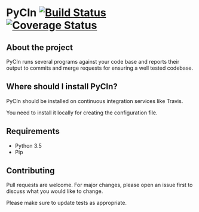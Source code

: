 # PyCIn [![Build Status](https://travis-ci.org/YannickFricke/CodeInspector.svg?branch=develop)](https://travis-ci.org/YannickFricke/CodeInspector) [![Coverage Status](https://coveralls.io/repos/github/YannickFricke/CodeInspector/badge.svg?branch=develop)](https://coveralls.io/github/YannickFricke/CodeInspector?branch=develop)

## About the project
PyCIn runs several programs against your code base and reports their output to commits and merge requests for ensuring a well tested codebase.

## Where should I install PyCIn?
PyCIn should be installed on continuous integration services like Travis.

You need to install it locally for creating the configuration file.

## Requirements
* Python 3.5
* Pip

## Contributing
Pull requests are welcome. For major changes, please open an issue first to discuss what you would like to change.

Please make sure to update tests as appropriate.
